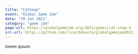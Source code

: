 ```yaml
---
title: "CatSnap"
event: "Global Game Jam"
date: "29 Jan 2021"
category: "game jam"
page-url: https://globalgamejam.org/2021/games/cat-snap-4
src-url: https://github.com/ricardobusta/globalgamejam2021
---
```

lorem ipsum